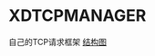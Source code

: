 # XDTCPMANAGER
自己的TCP请求框架
[结构图](https://github.com/Xiadian/XDTCPMANAGER/blob/master/README.rtfd/classPic.png)
